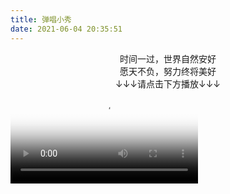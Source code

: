 ```yaml
---
title: 弹唱小秀
date: 2021-06-04 20:35:51
---
```


<center>时间一过，世界自然安好</center>
<center>愿天不负，努力终将美好</center>
<center>↓↓↓请点击下方播放↓↓↓</center>

<!-- <iframe height=500 width=880 src='http://upscuw.changba.com/cd9bb7cea473d596e6e59ab397831689.mp4?rel=0&amp;autoplay=1' frameborder=0 allowfullscreen></iframe> -->

<!-- <br/> -->

<!-- 唱吧demo -->
<!-- <video id="video" controls="" preload="none" poster="w66" style="transform:rotate(270deg);"> -->
<!-- <video id="video" loop="loop" controls="controls" poster="w66" muted autoplay> -->
<video id="video" loop="loop" controls="controls" poster="w66">
<source id="mp4" src="http://upscuw.changba.com/cd9bb7cea473d596e6e59ab397831689.mp4" type="video/mp4">
</video>


